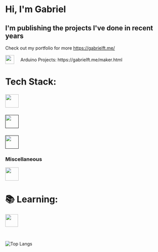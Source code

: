<h1> Hi, I'm Gabriel </h1>  
<h2>I'm publishing the projects I've done in recent years</h2>

Check out my portfolio for more https://gabrielft.me/


<div style="display: flex; align-items: center; gap: 20px;">
  <a href="https://gabrielft.me/maker.html" style="display: inline-flex;">
    <img src="https://skillicons.dev/icons?i=arduino&theme=light" style="width: 28px; height: 28px;" />
  </a>
  <span>Arduino Projects: https://gabrielft.me/maker.html</span>
</div>


# Tech Stack:

<div style="display: block; flex-direction: row;">
  <div>
    <h3 </h3>
    <p align="left">
      <div href="">
        <img src="https://skillicons.dev/icons?i=js,html,css,tailwind,react,ts" style="height: 42px;" />
      </div>
    </p>
  </div>
  
  <div> 
    <h3></h3>
    <p align="left">
      <a href="">
        <img src="https://skillicons.dev/icons?i=nodejs,expressjs,nextjs&theme=light" style="height: 42px;"/>
      </a>
    </p>
  </div>
</div>

<h3> </h3>
<p align="left">
  <a href="">
    <img src="https://skillicons.dev/icons?i=mysql,sqlite,postgres,mongodb,supabase&theme=light" style="height: 42px;"/>
  </a>
</p>

<h3>Miscellaneous</h3>
<p align="left">
  <a href="https://gabrielft.me/maker.html" style="width: min-content;">
    <img src="https://skillicons.dev/icons?i=git,docker,linux,raspberrypi,blender&theme=light" style="height: 42px;" />
  </a>
</p>

# 📚 Learning:

<p align="left">
  <a href="https://gabrielft.me/maker.html" style="width: min-content;">
    <img src="https://skillicons.dev/icons?i=electron,pytorch&theme=light" style="height: 40px;" />
  </a>
</p>

</br>

![Top Langs](https://github-readme-stats.vercel.app/api/top-langs/?username=gabrielft-me&hide=html)

